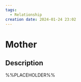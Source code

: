 ```yaml
---
tags:
  - Relationship
creation date: 2024-01-24 23:02
---
```

# Mother

## Description

%%PLACEHOLDER%%
